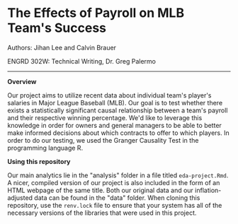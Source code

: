 # The Effects of Payroll on MLB Team's Success
Authors: Jihan Lee and Calvin Brauer

ENGRD 302W: Technical Writing, Dr. Greg Palermo

---

<strong>Overview</strong>

Our project aims to utilize recent data about individual team's player's salaries in Major League Baseball (MLB). 
Our goal is to test whether there exists a statistically significant causal relationship between a team's payroll and their respective winning percentage. 
We'd like to leverage this knowledge in order for owners and general managers to be able to better make informed decisions about which contracts to offer to which players.
In order to do our testing, we used the Granger Causality Test in the programming language R.

<strong>Using this repository</strong>

Our main analytics lie in the "analysis" folder in a file titled `eda-project.Rmd`. A nicer, compiled version of our project is also included in the form of an HTML webpage of the same title. 
Both our original data and our inflation-adjusted data can be found in the "data" folder. 
When cloning this repository, use the `renv.lock` file to ensure that your system has all of the necessary versions of the libraries that were used in this project.
